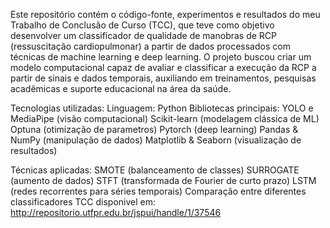 Este repositório contém o código-fonte, experimentos e resultados do meu Trabalho de Conclusão de Curso (TCC), 
que teve como objetivo desenvolver um classificador de qualidade de manobras de RCP (ressuscitação cardiopulmonar) a partir de dados processados com técnicas de machine learning e deep learning.
O projeto buscou criar um modelo computacional capaz de avaliar e classificar a execução da RCP a partir de sinais e dados temporais, auxiliando em treinamentos, pesquisas acadêmicas e suporte educacional na área da saúde.

Tecnologias utilizadas:
Linguagem: Python
Bibliotecas principais:
YOLO e MediaPipe (visão computacional)
Scikit-learn (modelagem clássica de ML)
Optuna (otimização de parametros)
Pytorch (deep learning)
Pandas & NumPy (manipulação de dados)
Matplotlib & Seaborn (visualização de resultados)

Técnicas aplicadas:
SMOTE (balanceamento de classes)
SURROGATE (aumento de dados)
STFT (transformada de Fourier de curto prazo)
LSTM (redes recorrentes para séries temporais)
Comparação entre diferentes classificadores
TCC disponivel em: http://repositorio.utfpr.edu.br/jspui/handle/1/37546
